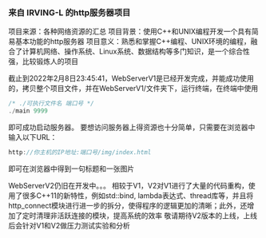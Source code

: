 ### 来自 IRVING-L 的http服务器项目

项目来源：各种网络资源的汇总
项目背景：使用C++和UNIX编程开发一个具有简易基本功能的http服务器
项目意义：熟悉和掌握C++编程、UNIX环境的编程，融合了计算机网络、操作系统、Linux系统、数据结构等多门知识，是一个综合性强，比较锻炼人的项目

截止到2022年2月8日23:45:41，WebServerV1是已经开发完成，并能成功使用的，拷贝整个项目文件，并在WebServerV1/文件夹下，运行终端，在终端中使用
```c
/* ./可执行文件名 端口号 */
./main 9999
```
即可成功启动服务器。
要想访问服务器上得资源也十分简单，只需要在浏览器中输入以下URL：
```c
http://你主机的IP地址:端口号/img/index.html
```
即可在浏览器中得到一句标题和一张图片


WebServerV2仍旧在开发中。。。
相较于V1，V2对V1进行了大量的代码重构，使用了很多C++11的新特性，例如std::bind, lambda表达式、thread库等，并且将http_connect模块进行进一步的拆分，使得程序的逻辑更加的清晰；此外，还增加了定时清理非活跃连接的模块，提高系统的效率
敬请期待V2版本的上线，上线后会针对V1和V2做压力测试实验和分析